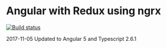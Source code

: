# Angular with Redux using ngrx

[![Build status](https://ci.appveyor.com/api/projects/status/18i3au6nar5k74kf?svg=true)](https://ci.appveyor.com/project/damienbod/angularredux)

2017-11-05 Updated to Angular 5 and Typescript 2.6.1
